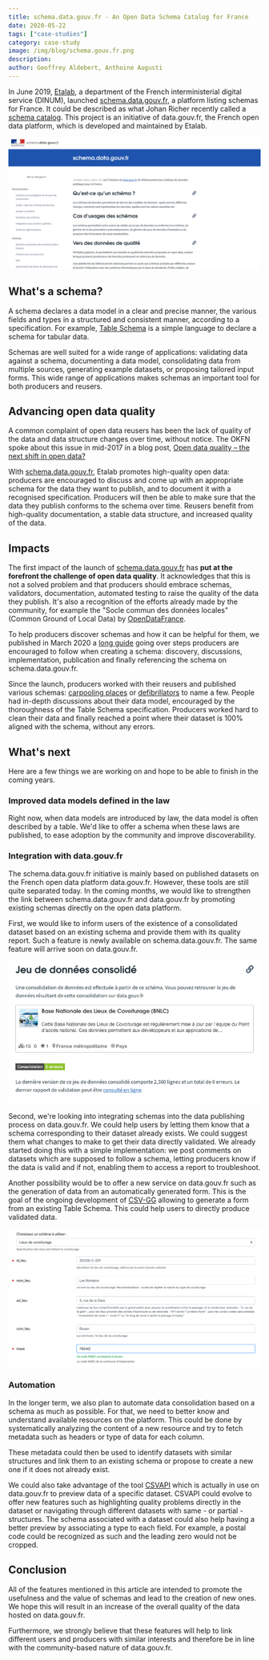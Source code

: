 ```yaml
---
title: schema.data.gouv.fr - An Open Data Schema Catalog for France
date: 2020-05-22
tags: ["case-studies"]
category: case-study
image: /img/blog/schema.gouv.fr.png
description: 
author: Geoffrey Aldebert, Anthoine Augusti
---
```


In June 2019, [Etalab](https://etalab.gouv.fr), a department of the French interministerial digital service (DINUM), launched [schema.data.gouv.fr](schema.data.gouv.fr), a platform listing schemas for France. It could be described as what Johan Richer recently called a [schema catalog](https://frictionlessdata.io/blog/2020/04/23/table-schema-catalog/). This project is an initiative of data.gouv.fr, the French open data platform, which is developed and maintained by Etalab.

![schema.gouv.fr homepage](/img/blog/schema.gouv.fr.png)

## What's a schema?

A schema declares a data model in a clear and precise manner, the various fields and types in a structured and consistent manner, according to a specification. For example, [Table Schema](https://specs.frictionlessdata.io/table-schema/) is a simple language to declare a schema for tabular data.

Schemas are well suited for a wide range of applications: validating data against a schema, documenting a data model, consolidating data from multiple sources, generating example datasets, or proposing tailored input forms. This wide range of applications makes schemas an important tool for both producers and reusers.

## Advancing open data quality
A common complaint of open data reusers has been the lack of quality of the data and data structure changes over time, without notice. The OKFN spoke about this issue in mid-2017 in a blog post, [Open data quality – the next shift in open data?](https://blog.okfn.org/2017/05/31/open-data-quality-the-next-shift-in-open-data/)

With [schema.data.gouv.fr](schema.data.gouv.fr), Etalab promotes high-quality open data: producers are encouraged to discuss and come up with an appropriate schema for the data they want to publish, and to document it with a recognised specification. Producers will then be able to make sure that the data they publish conforms to the schema over time. Reusers benefit from high-quality documentation, a stable data structure, and increased quality of the data.

## Impacts
The first impact of the launch of [schema.data.gouv.fr](https://schema.data.gouv.fr) has **put at the forefront the challenge of open data quality**. It acknowledges that this is not a solved problem and that producers should embrace schemas, validators, documentation, automated testing to raise the quality of the data they publish. It's also a recognition of the efforts already made by the community, for example the "Socle commun des données locales" (Common Ground of Local Data) by [OpenDataFrance](http://www.opendatafrance.net).

To help producers discover schemas and how it can be helpful for them, we published in March 2020 a [long guide](https://guides.etalab.gouv.fr/producteurs-schemas/) going over steps producers are encouraged to follow when creating a schema: discovery, discussions, implementation, publication and finally referencing the schema on schema.data.gouv.fr.

Since the launch, producers worked with their reusers and published various schemas: [carpooling places](https://schema.data.gouv.fr/etalab/schema-lieux-covoiturage/latest.html) or [defibrillators](https://schema.data.gouv.fr/arsante/schema-dae/latest.html) to name a few. People had in-depth discussions about their data model, encouraged by the thoroughness of the Table Schema specification. Producers worked hard to clean their data and finally reached a point where their dataset is 100% aligned with the schema, without any errors.

## What's next

Here are a few things we are working on and hope to be able to finish in the coming years.

### Improved data models defined in the law

Right now, when data models are introduced by law, the data model is often described by a table. We'd like to offer a schema when these laws are published, to ease adoption by the community and improve discoverability.

### Integration with data.gouv.fr

The schema.data.gouv.fr initiative is mainly based on published datasets on the French open data platform data.gouv.fr. However, these tools are still quite separated today. In the coming months, we would like to strengthen the link between schema.data.gouv.fr and data.gouv.fr by promoting existing schemas directly on the open data platform. 

First, we would like to inform users of the existence of a consolidated dataset based on an existing schema and provide them with its quality report. Such a feature is newly available on schema.data.gouv.fr. The same feature will arrive soon on data.gouv.fr.

![Screenshot à prévoir](./schema-1.png)

Second, we're looking into integrating schemas into the data publishing process on data.gouv.fr. We could help users by letting them know that a schema corresponding to their dataset already exists. We could suggest them what changes to make to get their data directly validated. We already started doing this with a simple implementation: we post comments on datasets which are supposed to follow a schema, letting producers know if the data is valid and if not, enabling them to access a report to troubleshoot.

Another possibility would be to offer a new service on data.gouv.fr such as the generation of data from an automatically generated form. This is the goal of the ongoing development of [CSV-GG](https://csv-gg.etalab.studio/?schema=etalab%2Fschema-lieux-covoiturage) allowing to generate a form from an existing Table Schema. This could help users to directly produce validated data.

![screenshot à prévoir](./schema-2.png)


### Automation

In the longer term, we also plan to automate data consolidation based on a schema as much as possible. For that, we need to better know and understand available resources on the platform. This could be done by systematically analyzing the content of a new resource and try to fetch metadata such as headers or type of data for each column.

These metadata could then be used to identify datasets with similar structures and link them to an existing schema or propose to create a new one if it does not already exist. 

We could also take advantage of the tool [CSVAPI](https://github.com/etalab/csvapi) which is actually in use on data.gouv.fr to preview data of a specific dataset. CSVAPI could evolve to offer new features such as highlighting quality problems directly in the dataset or navigating through different datasets with same - or partial - structures. The schema associated with a dataset could also help having a better preview by associating a type to each field. For example, a postal code could be recognized as such and the leading zero would not be cropped.

## Conclusion

All of the features mentioned in this article are intended to promote the usefulness and the value of schemas and lead to the creation of new ones. We hope this will result in an increase of the overall quality of the data hosted on data.gouv.fr.

Furthermore, we strongly believe that these features will help to link different users and producers with similar interests and therefore be in line with the community-based nature of data.gouv.fr.
